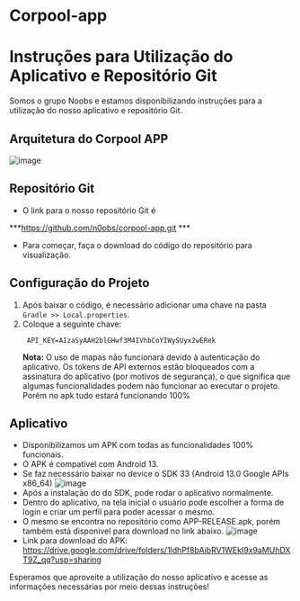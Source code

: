 # Corpool-app
# Instruções para Utilização do Aplicativo e Repositório Git

Somos o grupo Noobs e estamos disponibilizando instruções para a utilização do nosso aplicativo e repositório Git.

## Arquitetura do Corpool APP
![image](https://github.com/n0obs/corpool-app/assets/93411725/f39fc8a4-cb02-468c-a449-7322bed1bfcc)

## Repositório Git
- O link para o nosso repositório Git é 

***https://github.com/n0obs/corpool-app.git ***

- Para começar, faça o download do código do repositório para visualização.

## Configuração do Projeto
1. Após baixar o código, é necessário adicionar uma chave na pasta `Gradle >> Local.properties`.
2. Coloque a seguinte chave:
   ```
    API_KEY=AIzaSyAAH2blGHwf3M4IVhbCoYIWySUyx2wERek
   ```
   **Nota:** O uso de mapas não funcionará devido à autenticação do aplicativo. Os tokens de API externos estão bloqueados com a assinatura do aplicativo (por motivos de segurança), o que significa que algumas funcionalidades podem não funcionar ao executar o projeto.
   Porém no apk tudo estará funcionando 100%

## Aplicativo
- Disponibilizamos um APK com todas as funcionalidades 100% funcionais.
- O APK é compatível com Android 13.
- Se faz necessário baixar no device o SDK 33 (Android 13.0 Google APIs x86_64) ![image](https://github.com/n0obs/corpool-app/assets/93411725/b73cfced-21bc-4414-b713-3f98e51f5b8e)
- Após a instalação do do SDK, pode rodar o aplicativo normalmente.
- Dentro do aplicativo, na tela inicial o usuário pode escolher a forma de login e criar um perfil para poder acessar o mesmo.   
- O mesmo se encontra no repositório como APP-RELEASE.apk, porém também está disponivel para download no link abaixo. ![image](https://github.com/n0obs/corpool-app/assets/93411725/63a17c92-7e06-4da3-b549-7b89eff4c4a5)
- Link para download do APK: https://drive.google.com/drive/folders/1ldhPf8bAibRV1WEkI9x9aMUhDXT9Z_qq?usp=sharing

Esperamos que aproveite a utilização do nosso aplicativo e acesse as informações necessárias por meio dessas instruções!
